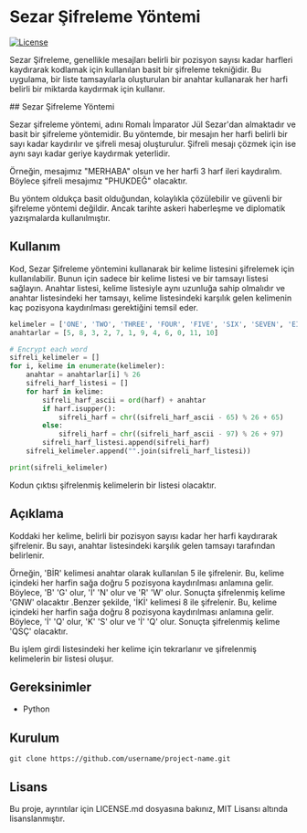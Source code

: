 # Sezar Şifreleme Yöntemi

[![License](https://img.shields.io/badge/license-MIT-blue.svg)](https://opensource.org/licenses/MIT)

Sezar Şifreleme, genellikle mesajları belirli bir pozisyon sayısı kadar harfleri kaydırarak kodlamak için kullanılan basit bir şifreleme tekniğidir. Bu uygulama, bir liste tamsayılarla oluşturulan bir anahtar kullanarak her harfi belirli bir miktarda kaydırmak için kullanır.

## Sezar Şifreleme Yöntemi

Sezar şifreleme yöntemi, adını Romalı İmparator Jül Sezar'dan almaktadır ve basit bir şifreleme yöntemidir. Bu yöntemde, bir mesajın her harfi belirli bir sayı kadar kaydırılır ve şifreli mesaj oluşturulur. Şifreli mesajı çözmek için ise aynı sayı kadar geriye kaydırmak yeterlidir.

Örneğin, mesajımız "MERHABA" olsun ve her harfi 3 harf ileri kaydıralım. Böylece şifreli mesajımız "PHUKDEĞ" olacaktır.

Bu yöntem oldukça basit olduğundan, kolaylıkla çözülebilir ve güvenli bir şifreleme yöntemi değildir. Ancak tarihte askeri haberleşme ve diplomatik yazışmalarda kullanılmıştır.

## Kullanım

Kod, Sezar Şifreleme yöntemini kullanarak bir kelime listesini şifrelemek için kullanılabilir. Bunun için sadece bir kelime listesi ve bir tamsayı listesi sağlayın. Anahtar listesi, kelime listesiyle aynı uzunluğa sahip olmalıdır ve anahtar listesindeki her tamsayı, kelime listesindeki karşılık gelen kelimenin kaç pozisyona kaydırılması gerektiğini temsil eder.

```Python
kelimeler = ['ONE', 'TWO', 'THREE', 'FOUR', 'FIVE', 'SIX', 'SEVEN', 'EIGHT', 'NINE', 'TEN', 'ELEVEN', 'TWELVE']
anahtarlar = [5, 8, 3, 2, 7, 1, 9, 4, 6, 0, 11, 10]

# Encrypt each word
sifreli_kelimeler = []
for i, kelime in enumerate(kelimeler):
    anahtar = anahtarlar[i] % 26  
    sifreli_harf_listesi = []
    for harf in kelime:
        sifreli_harf_ascii = ord(harf) + anahtar
        if harf.isupper():
            sifreli_harf = chr((sifreli_harf_ascii - 65) % 26 + 65)
        else:
            sifreli_harf = chr((sifreli_harf_ascii - 97) % 26 + 97)
        sifreli_harf_listesi.append(sifreli_harf)
    sifreli_kelimeler.append("".join(sifreli_harf_listesi))

print(sifreli_kelimeler)
```

Kodun çıktısı şifrelenmiş kelimelerin bir listesi olacaktır.

## Açıklama

Koddaki her kelime, belirli bir pozisyon sayısı kadar her harfi kaydırarak şifrelenir. Bu sayı, anahtar listesindeki karşılık gelen tamsayı tarafından belirlenir.

Örneğin, 'BİR' kelimesi anahtar olarak kullanılan 5 ile şifrelenir. Bu, kelime içindeki her harfin sağa doğru 5 pozisyona kaydırılması anlamına gelir. Böylece, 'B' 'G' olur, 'İ' 'N' olur ve 'R' 'W' olur. Sonuçta şifrelenmiş kelime 'GNW' olacaktır .Benzer şekilde, 'İKİ' kelimesi 8 ile şifrelenir. Bu, kelime içindeki her harfin sağa doğru 8 pozisyona kaydırılması anlamına gelir. Böylece, 'İ' 'Q' olur, 'K' 'S' olur ve 'İ' 'Q' olur. Sonuçta şifrelenmiş kelime 'QSÇ' olacaktır.

Bu işlem girdi listesindeki her kelime için tekrarlanır ve şifrelenmiş kelimelerin bir listesi oluşur.

## Gereksinimler

- Python


## Kurulum

`git clone https://github.com/username/project-name.git`

## Lisans

Bu proje, ayrıntılar için LICENSE.md dosyasına bakınız, MIT Lisansı altında lisanslanmıştır.

